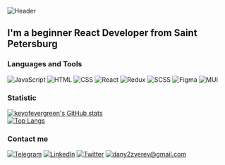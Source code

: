 ![Header](https://github.com/keyofevergreen/keyofevergreen/blob/main/assets/69e6f674d4ab40834c31493d21d9560c.gif)

## I'm a beginner React Developer from Saint Petersburg

### Languages and Tools
![JavaScript](https://img.shields.io/badge/-JavaScript-3E3E3E?style=for-the-badge&logo=JavaScript&logoColor=4DB669)
![HTML](https://img.shields.io/badge/-HTML-3E3E3E?style=for-the-badge&logo=HTML5&logoColor=3E80C6)
![CSS](https://img.shields.io/badge/-CSS-3E3E3E?style=for-the-badge&logo=CSS3&logoColor=3E80C6)
![React](https://img.shields.io/badge/-React-3E3E3E?style=for-the-badge&logo=React&logoColor=4DB669)
![Redux](https://img.shields.io/badge/-Redux-3E3E3E?style=for-the-badge&logo=Redux&logoColor=3E80C6)
![SCSS](https://img.shields.io/badge/-SCSS-3E3E3E?style=for-the-badge&logo=SASS&logoColor=3E80C6)
![Figma](https://img.shields.io/badge/-Figma-3E3E3E?style=for-the-badge&logo=Figma&logoColor=3E80C6)
![MUI](https://img.shields.io/badge/-MUI-3E3E3E?style=for-the-badge&logo=MaterialUI&logoColor=3E80C6)

### Statistic
[![keyofevergreen's GitHub stats](https://github-readme-stats.vercel.app/api?username=keyofevergreen&theme=dark&hide=prs,issues)](https://github.com/anuraghazra/github-readme-stats)\
[![Top Langs](https://github-readme-stats.vercel.app/api/top-langs/?username=keyofevergreen&exclude_repo=layout-designer-project-lvl1,layout-designer-project-lvl2&layout=compact&theme=dark)](https://github.com/anuraghazra/github-readme-stats)
### Contact me
[![Telegram](https://img.shields.io/badge/-Telegram-3E3E3E?style=for-the-badge&logo=Telegram&logoColor=3E80C6)](https://t.me/keyofevergreen)
[![LinkedIn](https://img.shields.io/badge/-LinkedIn-3E3E3E?style=for-the-badge&logo=LinkedIn&logoColor=3E80C6)](https://www.linkedin.cn/in/dan-zverev-33841b215)
[![Twitter](https://img.shields.io/badge/-Twitter-3E3E3E?style=for-the-badge&logo=Twitter&logoColor=3E80C6)](https://twitter.com/keyofevergreen)
[![dany2zverev@gmail.com](https://img.shields.io/badge/-dany2zverev&#64;gmail&#46;com-3E3E3E?style=for-the-badge&logo=Gmail&logoColor=4DB669)](mailto:dany2zverev@gmail.com)
